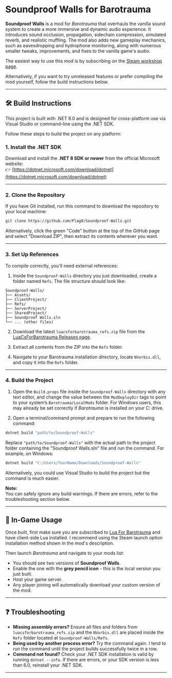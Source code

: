# Soundproof Walls for Barotrauma

**Soundproof Walls** is a mod for *Barotrauma* that overhauls the vanilla sound system to create a more immersive and dynamic audio experience. It introduces sound occlusion, propagation, sidechain compression, simulated reverb, and realistic muffling. The mod also adds new gameplay mechanics, such as eavesdropping and hydrophone monitoring, along with numerous smaller tweaks, improvements, and fixes to the vanilla game's audio.

The easiest way to use this mod is by subscribing on the [Steam workshop page](https://steamcommunity.com/sharedfiles/filedetails/?id=3153737715).

Alternatively, if you want to try unreleased features or prefer compiling the mod yourself, follow the build instructions below.

---

## 🛠️ Build Instructions

This project is built with .NET 8.0 and is designed for cross-platform use via Visual Studio or command-line using the .NET SDK.

Follow these steps to build the project on any platform:

### 1. Install the .NET SDK

Download and install the **.NET 8 SDK or newer** from the official Microsoft website:  
👉 [https://dotnet.microsoft.com/download/dotnet](https://dotnet.microsoft.com/download/dotnet)

---

### 2. Clone the Repository

If you have Git installed, run this command to download the repository to your local machine:

```bash
git clone https://github.com/Plag0/Soundproof-Walls.git
```

Alternatively, click the green "Code" button at the top of the GitHub page and select "Download ZIP", then extract its contents wherever you want.

---

### 3. Set Up References

To compile correctly, you'll need external references:

1. Inside the `Soundproof-Walls` directory you just downloaded, create a folder named `Refs`. The file structure should look like:
```
Soundproof-Walls/
├── Assets/
├── ClientProject/
├── Refs/
├── ServerProject/
├── SharedProject/
├── Soundproof Walls.sln
└── ... (other files)
```

2. Download the latest `luacsforbarotrauma_refs.zip` file from the [LuaCsForBarotrauma Releases page](https://github.com/evilfactory/LuaCsForBarotrauma/releases/download/latest/luacsforbarotrauma_refs.zip).

3. Extract all contents from the ZIP into the `Refs` folder.

4. Navigate to your Barotrauma installation directory, locate `NVorbis.dll`, and copy it into the `Refs` folder.

---

### 4. Build the Project

1. Open the `Build.props` file inside the `Soundproof-Walls` directory with any text editor, and change the value between the `ModDeployDir` tags to point to your system’s `Barotrauma/LocalMods` folder. For Windows users, this may already be set correctly if *Barotrauma* is installed on your C: drive.

2. Open a terminal/command prompt and prepare to run the following command:

```bash
dotnet build "path/to/Soundproof-Walls"
```

Replace `"path/to/Soundproof-Walls"` with the actual path to the project folder containing the "Soundproof Walls.sln" file and run the command.
For example, on Windows:

```bash
dotnet build "C:/Users/YourName/Downloads/Soundproof-Walls"
```

Alternatively, you could use Visual Studio to build the project but the command is much easier.

**Note:**  
You can safely ignore any build warnings. If there are errors, refer to the troubleshooting section below.

---

## 🧪 In-Game Usage

Once built, first make sure you are subscribed to [Lua For Barotrauma](https://steamcommunity.com/sharedfiles/filedetails/?id=2559634234) and have client-side Lua installed. I recommend using the Steam launch option installation method shown in the mod's description.

Then launch *Barotrauma* and navigate to your mods list:

- You should see two versions of **Soundproof Walls**.
- Enable the one with the **grey pencil icon** - this is the local version you just built.
- Host your game server.
- Any player joining will automatically download your custom version of the mod.

---

## ❓ Troubleshooting

- **Missing assembly errors?** Ensure all files and folders from `luacsforbarotrauma_refs.zip` and the `NVorbis.dll` are placed inside the `Refs` folder located at `Soundproof-Walls/Refs`.
- **Being used by another process error?** Try the command again. I tend to run the command until the project builds successfully twice in a row.
- **Command not found?** Check your .NET SDK installation is valid by running `dotnet --info`. If there are errors, or your SDK version is less than 6.0, reinstall your .NET SDK.
---
